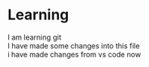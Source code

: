 # Learning
I am learning git
<br>
I have made some changes into this file
<br> 
i have made changes from vs code now
